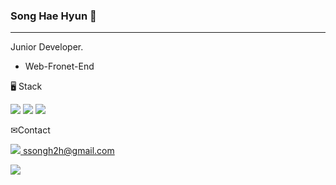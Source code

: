  ### Song Hae Hyun 👀   
---
<p>Junior Developer. </p> 

* Web-Fronet-End

<p>🖥 Stack </p>
<div>
	<img src="https://img.shields.io/badge/HTML5-E34F26?style=flat&logo=HTML5&logoColor=white" />
  <img src="https://img.shields.io/badge/JavaScript-F7DF1E?style=flat&logo=JavaScript&logoColor=white" />
	<img src="https://img.shields.io/badge/React-61DAFB?style=flat&logo=React&logoColor=white" />

</div>
<p></p>
<p> ✉Contact </p>
<p> <a href="https://www.gmail.com/" target="_blank">
  <img src="https://img.shields.io/badge/Gmail-EA4335?style=flat&logo=Gmail&logoColor=white" /> ssongh2h@gmail.com </p>
<p> <a href="https://www.instagram.com/2hsong_/" target="_blank">
  <img src="https://img.shields.io/badge/instagram-E4405F?style=flat&logo=Instagram&logoColor=white"/></a>
